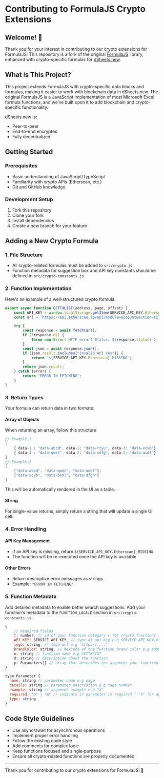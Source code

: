 # Contributing to FormulaJS Crypto Extensions

## Welcome! 👋

Thank you for your interest in contributing to our crypto extensions for FormulaJS! This repository is a fork of the original [FormulaJS](https://github.com/formulajs/formulajs) library, enhanced with crypto-specific formulas for [dSheets.new](https://dsheets.new).

## What is This Project?

This project extends FormulaJS with crypto-specific data blocks and formulas, making it easier to work with blockchain data in dSheets.new. The original FormulaJS is a JavaScript implementation of most Microsoft Excel formula functions, and we've built upon it to add blockchain and crypto-specific functionality.

dSheets.new is:
- Peer-to-peer
- End-to-end encrypted
- Fully decentralized

## Getting Started

### Prerequisites
- Basic understanding of JavaScript/TypeScript
- Familiarity with crypto APIs (Etherscan, etc.)
- Git and GitHub knowledge

### Development Setup
1. Fork this repository
2. Clone your fork
3. Install dependencies
4. Create a new branch for your feature

## Adding a New Crypto Formula

### 1. File Structure
- All crypto-related formulas must be added to `src/crypto.js`
- Function metadata for suggestion box and API key constants should be defined in `src/crypto-constants.js`

### 2. Function Implementation

Here's an example of a well-structured crypto formula:

```javascript
export async function GETTXLIST(address, page, offset) {
    const API_KEY = window.localStorage.getItem(SERVICE_API_KEY.Etherscan);
    const url = `https://api.etherscan.io/api?module=account&action=txlist&address=${address}&startblock=0&endblock=99999999&page=${page}&offset=${offset}&sort=asc&apikey=${API_KEY}`;

    try {
        const response = await fetch(url);
        if (!response.ok) {
            throw new Error(`HTTP error! Status: ${response.status}`);
        }
        const json = await response.json();
        if (json.result.includes("Invalid API Key")) {
            return `${SERVICE_API_KEY.Etherscan}_MISSING`;
        }
        return json.result;
    } catch (error) {
        return "ERROR IN FETCHING";
    }
}
```

### 3. Return Types

Your formula can return data in two formats:

#### Array of Objects
When returning an array, follow this structure:
```javascript
// Example 1
[
    { data-1 : "data-abcd", data-2: "data-rtyu", data-3: "data-xcvb"},
    { data-1 : "data-qwer", data-2: "data-sdfg", data-3: "data-asdf"}
]
// Example 2
[
    ["data-abcd", "data-qwer", "data-asdf"],
    ["data-xcvb", "data-bnml", "data-dfgh"]
]
```

This will be automatically rendered in the UI as a table.

#### String
For single-value returns, simply return a string that will update a single UI cell.

### 4. Error Handling

#### API Key Management
- If an API key is missing, return `${SERVICE_API_KEY.Etherscan}_MISSING`
- The function will be re-executed once the API key is available

#### Other Errors
- Return descriptive error messages as strings
- Example: `"ERROR IN FETCHING"`

### 5. Function Metadata

Add detailed metadata to enable better search suggestions. Add your function's metadata to the `FUNCTION_LOCALE` section in `src/crypto-constants.js`:

```javascript
{
    // Required fields
    t: number, // id of your function category ( for crypto functions id should be 20 )
    API_KEY: SERVICE_API_KEY, // type of api key e.g SERVICE_API_KEY.etherscan
    logo: string, // logo url e.g 'https//....'
    brandColor: string, // hexcode of the function brand color e.g #000
    n: string // function name e.g GETTXLIST
    d: string // description about the function
    p: Parameters[] // array that describes the argument your function should take in. 
}

type Parameter {
  name: string // parameter name e.g page
  details: string // parameter description e.g Page number
  example: string // argument example e.g "X"
  required: "o" | "m" // indicate if parameter is required ( "o" for optional and "m" for required parameters )
  type: string
}
```

## Code Style Guidelines

- Use async/await for asynchronous operations
- Implement proper error handling
- Follow the existing code style
- Add comments for complex logic
- Keep functions focused and single-purpose
- Ensure all crypto-related functions are properly documented

---

Thank you for contributing to our crypto extensions for FormulaJS! 🚀
